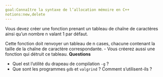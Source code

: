 ```yaml
---
goal:Connaître la syntaxe de l’allocation mémoire en C++
notions:new,delete
---
```

Vous devez créer une fonction prenant un tableau de chaîne de caractères ainsi qu’un nombre n valant 1 par défaut.

Cette fonction doit renvoyer un tableau de n cases, chacune contenant la taille de la chaîne de caractère correspondante. - Vous créerez aussi une fonction qui détruit ce tableau.
**Questions**
  - Quel est l’utilité du drapeau de compilation `-g` ?
  - Que sont les programmes `gdb` et `valgrind` ? Comment s’utilisent-ils ?